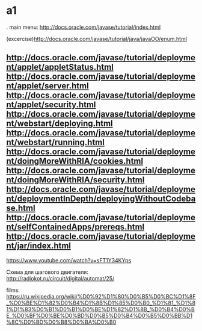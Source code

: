 a1
==
.
main menu:
http://docs.oracle.com/javase/tutorial/index.html


(excercise)http://docs.oracle.com/javase/tutorial/java/javaOO/enum.html

http://docs.oracle.com/javase/tutorial/deployment/applet/appletStatus.html
http://docs.oracle.com/javase/tutorial/deployment/applet/server.html
http://docs.oracle.com/javase/tutorial/deployment/applet/security.html
http://docs.oracle.com/javase/tutorial/deployment/webstart/deploying.html
http://docs.oracle.com/javase/tutorial/deployment/webstart/running.html
http://docs.oracle.com/javase/tutorial/deployment/doingMoreWithRIA/cookies.html
http://docs.oracle.com/javase/tutorial/deployment/doingMoreWithRIA/security.html
http://docs.oracle.com/javase/tutorial/deployment/deploymentInDepth/deployingWithoutCodebase.html
http://docs.oracle.com/javase/tutorial/deployment/selfContainedApps/prereqs.html
http://docs.oracle.com/javase/tutorial/deployment/jar/index.html
--------


https://www.youtube.com/watch?v=sFT1Y34KYps

Схема для шагового двигателя:
http://radiokot.ru/circuit/digital/automat/25/

films:
https://ru.wikipedia.org/wiki/%D0%92%D1%80%D0%B5%D0%BC%D1%8F_%D0%BE%D1%82%D0%B4%D1%8B%D1%85%D0%B0_%D1%81_%D1%81%D1%83%D0%B1%D0%B1%D0%BE%D1%82%D1%8B_%D0%B4%D0%BE_%D0%BF%D0%BE%D0%BD%D0%B5%D0%B4%D0%B5%D0%BB%D1%8C%D0%BD%D0%B8%D0%BA%D0%B0

